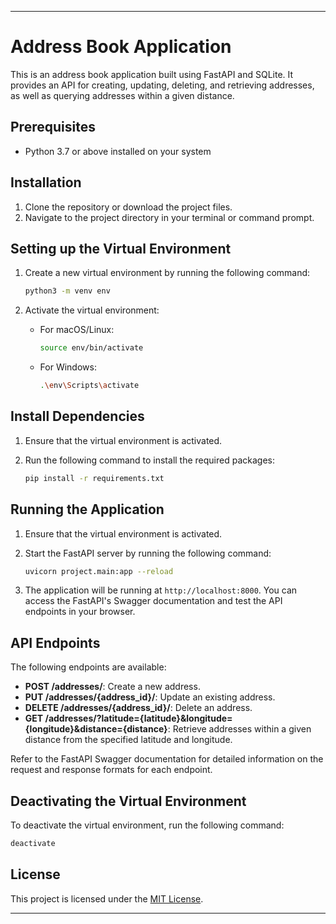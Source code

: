 
---

# Address Book Application

This is an address book application built using FastAPI and SQLite. It provides an API for creating, updating, deleting, and retrieving addresses, as well as querying addresses within a given distance.

## Prerequisites

- Python 3.7 or above installed on your system

## Installation

1. Clone the repository or download the project files.
2. Navigate to the project directory in your terminal or command prompt.

## Setting up the Virtual Environment

1. Create a new virtual environment by running the following command:

   ```bash
   python3 -m venv env
   ```

2. Activate the virtual environment:

   - For macOS/Linux:
     ```bash
     source env/bin/activate
     ```

   - For Windows:
     ```bash
     .\env\Scripts\activate
     ```

## Install Dependencies

1. Ensure that the virtual environment is activated.
2. Run the following command to install the required packages:

   ```bash
   pip install -r requirements.txt
   ```

## Running the Application

1. Ensure that the virtual environment is activated.
2. Start the FastAPI server by running the following command:

   ```bash
   uvicorn project.main:app --reload
   ```

3. The application will be running at `http://localhost:8000`. You can access the FastAPI's Swagger documentation and test the API endpoints in your browser.

## API Endpoints

The following endpoints are available:

- **POST /addresses/**: Create a new address.
- **PUT /addresses/{address_id}/**: Update an existing address.
- **DELETE /addresses/{address_id}/**: Delete an address.
- **GET /addresses/?latitude={latitude}&longitude={longitude}&distance={distance}**: Retrieve addresses within a given distance from the specified latitude and longitude.

Refer to the FastAPI Swagger documentation for detailed information on the request and response formats for each endpoint.

## Deactivating the Virtual Environment

To deactivate the virtual environment, run the following command:

```bash
deactivate
```

## License

This project is licensed under the [MIT License](LICENSE).

---
